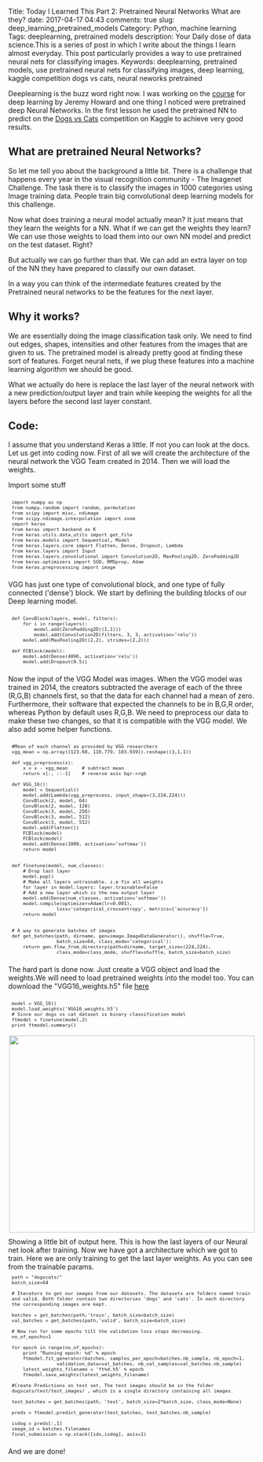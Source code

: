 Title: Today I Learned This Part 2: Pretrained Neural Networks What are they?
date:  2017-04-17 04:43
comments: true
slug: deep_learning_pretrained_models
Category: Python, machine learning
Tags: deeplearning, pretrained models
description: Your Daily dose of data science.This is a series of post in which I write about the things I learn almost everyday. This post particularly provides a way to use pretrained neural nets for classifying images.
Keywords: deeplearning, pretrained models, use pretrained neural nets for classifying images, deep learning, kaggle competition dogs vs cats, neural neworks pretrained

Deeplearning is the buzz word right now. I was working on the [course](http://www.fast.ai/) for deep learning by Jeremy Howard and one thing I noticed were pretrained deep Neural Networks. In the first lesson he used the pretrained NN to predict on the [Dogs vs Cats](https://www.kaggle.com/c/dogs-vs-cats) competition on Kaggle to achieve very good results.

## What are pretrained Neural Networks?

So let me tell you about the background a little bit. There is a challenge that happens every year in the visual recognition community - The Imagenet Challenge. The task there is to classify the images in 1000 categories using Image training data. People train big convolutional deep learning models for this challenge.

Now what does training a neural model actually mean? It just means that they learn the weights for a NN. What if we can get the weights they learn? We can use those weights to load them into our own NN model and predict on the test dataset. Right?

But actually we can go further than that. We can add an extra layer on top of the NN they have prepared to classify our own dataset.

In a way you can think of the intermediate features created by the Pretrained neural networks to be the features for the next layer.

## Why it works?

We are essentially doing the image classification task only. We need to find out edges, shapes, intensities and other features from the images that are given to us. The pretrained model is already pretty good at finding these sort of features. Forget neural nets, if we plug these features into a machine learning algorithm we should be good.

What we actually do here is replace the last layer of the neural network with a new prediction/output layer and train while keeping the weights for all the layers before the second last layer constant.

## Code:

I assume that you understand Keras a little. If not you can look at the docs.
Let us get into coding now. First of all we will create the architecture of the neural network the VGG Team created in 2014. Then we will load the weights.

Import some stuff

<pre style="font-size:80%; padding:7px; margin:0em;">
<code class="python">import numpy as np
from numpy.random import random, permutation
from scipy import misc, ndimage
from scipy.ndimage.interpolation import zoom
import keras
from keras import backend as K
from keras.utils.data_utils import get_file
from keras.models import Sequential, Model
from keras.layers.core import Flatten, Dense, Dropout, Lambda
from keras.layers import Input
from keras.layers.convolutional import Convolution2D, MaxPooling2D, ZeroPadding2D
from keras.optimizers import SGD, RMSprop, Adam
from keras.preprocessing import image
</code></pre>

VGG has just one type of convolutional block, and one type of fully connected ('dense') block. We start by defining the building blocks of our Deep learning model.

<pre style="font-size:80%; padding:7px; margin:0em;">
<code class="python">def ConvBlock(layers, model, filters):
    for i in range(layers):
        model.add(ZeroPadding2D((1,1)))
        model.add(Convolution2D(filters, 3, 3, activation='relu'))
    model.add(MaxPooling2D((2,2), strides=(2,2)))

def FCBlock(model):
    model.add(Dense(4096, activation='relu'))
    model.add(Dropout(0.5))
</code></pre>

<script src="//z-na.amazon-adsystem.com/widgets/onejs?MarketPlace=US&adInstanceId=c4ca54df-6d53-4362-92c0-13cb9977639e"></script>

Now the input of the VGG Model was images. When the VGG model was trained in 2014, the creators subtracted the average of each of the three (R,G,B) channels first, so that the data for each channel had a mean of zero. Furthermore, their software that expected the channels to be in B,G,R order, whereas Python by default uses R,G,B. We need to preprocess our data to make these two changes, so that it is compatible with the VGG model. We also add some helper functions.

<pre style="font-size:80%; padding:7px; margin:0em;">
<code class="python">#Mean of each channel as provided by VGG researchers
vgg_mean = np.array([123.68, 116.779, 103.939]).reshape((3,1,1))

def vgg_preprocess(x):
    x = x - vgg_mean     # subtract mean
    return x[:, ::-1]    # reverse axis bgr->rgb

def VGG_16():
    model = Sequential()
    model.add(Lambda(vgg_preprocess, input_shape=(3,224,224)))
    ConvBlock(2, model, 64)
    ConvBlock(2, model, 128)
    ConvBlock(3, model, 256)
    ConvBlock(3, model, 512)
    ConvBlock(3, model, 512)
    model.add(Flatten())
    FCBlock(model)
    FCBlock(model)
    model.add(Dense(1000, activation='softmax'))
    return model


def finetune(model, num_classes):
    # Drop last layer
    model.pop()
    # Make all layers untrainable. i.e fix all weights
    for layer in model.layers: layer.trainable=False
    # Add a new layer which is the new output layer
    model.add(Dense(num_classes, activation='softmax'))
    model.compile(optimizer=Adam(lr=0.001),
                loss='categorical_crossentropy', metrics=['accuracy'])
    return model


# A way to generate batches of images
def get_batches(path, dirname, gen=image.ImageDataGenerator(), shuffle=True,
                batch_size=64, class_mode='categorical'):
    return gen.flow_from_directory(path+dirname, target_size=(224,224),
                class_mode=class_mode, shuffle=shuffle, batch_size=batch_size)
</code></pre>

The hard part is done now. Just create a VGG object and load the weights.We will need to load pretrained weights into the model too. You can download the "VGG16_weights.h5" file [here](https://drive.google.com/file/d/0Bz7KyqmuGsilT0J5dmRCM0ROVHc/view)


<pre style="font-size:80%; padding:7px; margin:0em;">
<code class="python">model = VGG_16()
model.load_weights('VGG16_weights.h5')
# Since our dogs vs cat dataset is binary classification model
ftmodel = finetune(model,2)
print ftmodel.summary()
</code></pre>

<div style="margin-top: 9px; margin-bottom: 10px;">
<center><img src="/images/keras_net.png"  height="400" width="500" ></center>
</div>
Showing a little bit of output here. This is how the last layers of our Neural net look after training. Now we have got a architecture which we got to train. Here we are only training to get the last layer weights. As you can see from the trainable params.

<pre style="font-size:80%; padding:7px; margin:0em;">
<code class="python">path = "dogscats/"
batch_size=64

# Iterators to get our images from our datasets. The datasets are folders named train and valid. Both folder contain two directories 'dogs' and 'cats'. In each directory the corresponding images are kept.

batches = get_batches(path,'train', batch_size=batch_size)
val_batches = get_batches(path,'valid', batch_size=batch_size)

# Now run for some epochs till the validation loss stops decreasing.
no_of_epochs=1

for epoch in range(no_of_epochs):
    print "Running epoch: %d" % epoch
    ftmodel.fit_generator(batches, samples_per_epoch=batches.nb_sample, nb_epoch=1,
                validation_data=val_batches, nb_val_samples=val_batches.nb_sample)
    latest_weights_filename = 'ft%d.h5' % epoch
    ftmodel.save_weights(latest_weights_filename)

#Create Predictions on test set. The test images should be in the folder dogscats/test/test_images/ , which is a single directory containing all images.

test_batches = get_batches(path, 'test', batch_size=2*batch_size, class_mode=None)

preds = ftmodel.predict_generator(test_batches, test_batches.nb_sample)

isdog = preds[:,1]
image_id = batches.filenames
final_submission = np.stack([ids,isdog], axis=1)
</code></pre>

And we are done!
